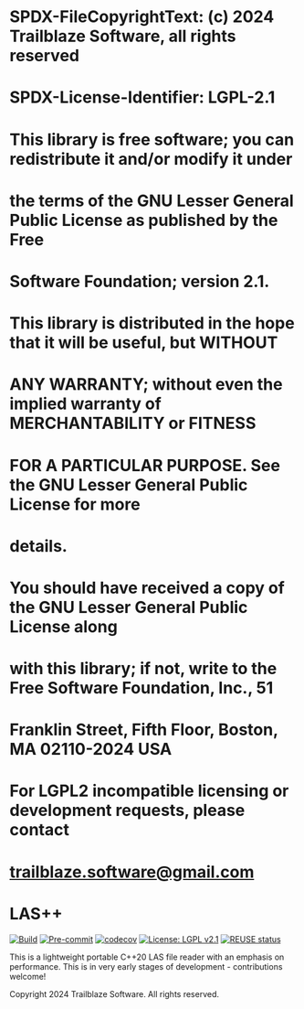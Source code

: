 # SPDX-FileCopyrightText: (c) 2024 Trailblaze Software, all rights reserved
# SPDX-License-Identifier: LGPL-2.1
#
# This library is free software; you can redistribute it and/or modify it under
# the terms of the GNU Lesser General Public License as published by the Free
# Software Foundation; version 2.1.
#
# This library is distributed in the hope that it will be useful, but WITHOUT
# ANY WARRANTY; without even the implied warranty of MERCHANTABILITY or FITNESS
# FOR A PARTICULAR PURPOSE. See the GNU Lesser General Public License for more
# details.
#
# You should have received a copy of the GNU Lesser General Public License along
# with this library; if not, write to the Free Software Foundation, Inc., 51
# Franklin Street, Fifth Floor, Boston, MA 02110-2024 USA
#
# For LGPL2 incompatible licensing or development requests, please contact
# trailblaze.software@gmail.com

# LAS++

[![Build](https://github.com/Trailblaze-Software/laspp/actions/workflows/cmake-multi-platform.yml/badge.svg)](https://github.com/Trailblaze-Software/laspp/actions/workflows/cmake-multi-platform.yml)
[![Pre-commit](https://github.com/Trailblaze-Software/laspp/actions/workflows/pre-commit.yml/badge.svg)](https://github.com/Trailblaze-Software/laspp/actions/workflows/pre-commit.yml)
[![codecov](https://codecov.io/gh/Trailblaze-Software/laspp/graph/badge.svg?token=EK80UEXH3E)](https://codecov.io/gh/Trailblaze-Software/laspp)
[![License: LGPL v2.1](https://img.shields.io/badge/License-LGPL_v2.1-blue.svg)](https://www.gnu.org/licenses/lgpl-2.1)
[![REUSE status](https://api.reuse.software/badge/github.com/Trailblaze-Software/laspp)](https://api.reuse.software/info/github.com/Trailblaze-Software/laspp)

This is a lightweight portable C++20 LAS file reader with an emphasis on performance. This is in very early stages of development - contributions welcome!

Copyright 2024 Trailblaze Software. All rights reserved.
